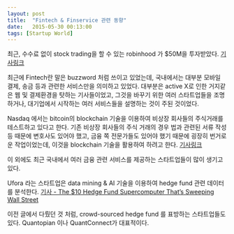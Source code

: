 ```yaml
---
layout: post
title:  "Fintech & Finservice 관련 동향"
date:   2015-05-30 00:13:00
tags: [Startup World]
---
```


최근, 수수료 없이 stock trading을 할 수 있는 robinhood 가 $50M을 투자받았다. 
[기사링크](http://blog.robinhood.com/news/2015/5/4/onward)


최근에 Fintech란 말은 buzzword 처럼 쓰이고 있었는데, 국내에서는 대부분 모바일 결제, 송금 등과 관련한 서비스만을 의미하고 있었다. 대부분은 active X로 인한 거지같은 웹 및 결제환경을 탓하는 기사들이었고, 그것을 바꾸기 위한 여러 스타트업들을 조명하거나, 대기업에서 시작하는 여러 서비스들을 설명하는 것이 주된 것이었다.


Nasdaq 에서는 bitcoin의 blockchain 기술을 이용하여 비상장 회사들의 주식거래를 테스트하고 있다고 한다. 기존 비상장 회사들의 주식 거래의 경우 법과 관련된 서류 작성 등 때문에 변호사도 있어야 했고, 금융 쪽 전문가들도 있어야 했기 때문에 굉장히 번거로운 작업이었는데, 이것을 blockchain 기술을 활용하여 하려고 한다.
[기사링크](http://www.wsj.com/article_email/a-bitcoin-technology-gets-nasdaq-test-1431296886-lMyQjAxMTE1MzEyMTQxNzEwWj)


이 외에도 최근 국내에서 여러 금융 관련 서비스를 제공하는 스타트업들이 많이 생기고 있다.





Ufora 라는 스타트업은 data mining & AI 기술을 이용하여 hedge fund 관련 데이터를 분석한다. 
[기사 - The $10 Hedge Fund Supercomputer That’s Sweeping Wall Street](http://www.bloomberg.com/news/articles/2015-05-20/the-10-hedge-fund-supercomputer-that-s-sweeping-wall-street)


이전 글에서 다뤘던 것 처럼, crowd-sourced hedge fund 를 표방하는 스타트업들도 있다. Quantopian 이나 QuantConnect가 대표적이다.




